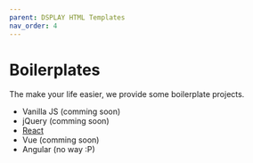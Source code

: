 ```yaml
---
parent: DSPLAY HTML Templates
nav_order: 4
---
```

# Boilerplates

The make your life easier, we provide some boilerplate projects.

- <a target="_blank">Vanilla JS</a> (comming soon)
- <a target="_blank">jQuery</a> (comming soon)
- <a href="https://github.com/dsplay/template-boilerplate-react" target="_blank">React</a>
- <a target="_blank">Vue</a> (comming soon)
- <a target="_blank">Angular</a> (no way :P)
